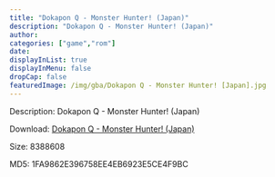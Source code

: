 ```yaml
---
title: "Dokapon Q - Monster Hunter! (Japan)"
description: "Dokapon Q - Monster Hunter! (Japan)"
author: 
categories: ["game","rom"]
date: 
displayInList: true
displayInMenu: false
dropCap: false
featuredImage: /img/gba/Dokapon Q - Monster Hunter! [Japan].jpg
---
```


Description: Dokapon Q - Monster Hunter! (Japan)

Download: <a style="text-decoration:underline;" href="https://mega.nz/#!WSI2mAqQ!uTRwZF3HDoTjG1c4AFrBk8MXr6XhGxr3exzRA8pUkMc" target = "_blank" rel = "nofollow" > Dokapon Q - Monster Hunter! (Japan)</a>

Size: 8388608

MD5: 1FA9862E396758EE4EB6923E5CE4F9BC

